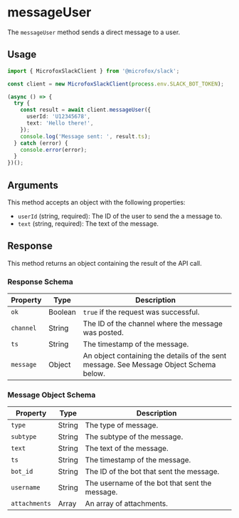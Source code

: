 # messageUser

The `messageUser` method sends a direct message to a user.

## Usage

```typescript
import { MicrofoxSlackClient } from '@microfox/slack';

const client = new MicrofoxSlackClient(process.env.SLACK_BOT_TOKEN);

(async () => {
  try {
    const result = await client.messageUser({
      userId: 'U12345678',
      text: 'Hello there!',
    });
    console.log('Message sent: ', result.ts);
  } catch (error) {
    console.error(error);
  }
})();
```

## Arguments

This method accepts an object with the following properties:

-   `userId` (string, required): The ID of the user to send the a message to.
-   `text` (string, required): The text of the message.

## Response

This method returns an object containing the result of the API call.

### Response Schema

| Property  | Type   | Description                                                                                              |
| --------- | ------ | -------------------------------------------------------------------------------------------------------- |
| `ok`      | Boolean| `true` if the request was successful.                                                                    |
| `channel` | String | The ID of the channel where the message was posted.                                                      |
| `ts`      | String | The timestamp of the message.                                                                            |
| `message` | Object | An object containing the details of the sent message. See Message Object Schema below.                   |

### Message Object Schema

| Property    | Type    | Description                                                     |
| ----------- | ------- | --------------------------------------------------------------- |
| `type`      | String  | The type of message.                                            |
| `subtype`   | String  | The subtype of the message.                                     |
| `text`      | String  | The text of the message.                                        |
| `ts`        | String  | The timestamp of the message.                                   |
| `bot_id`    | String  | The ID of the bot that sent the message.                        |
| `username`  | String  | The username of the bot that sent the message.                  |
| `attachments` | Array | An array of attachments.                                        | 